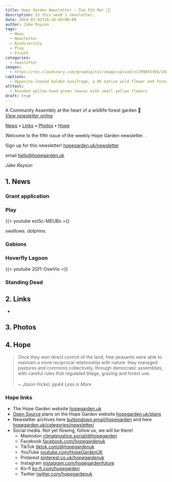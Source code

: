 ```yaml
---
title: Hope Garden Newsletter — Tue 5th Mar 🤸🏽
description: In this week’s newsletter, 
date: 2024-03-02T16:34:05+00:00
author: Jake Rayson 
tags: 
  - News
  - Newsletter
  - Biodiversity
  - Play
  - Issue5
categories: 
  - newsletter
images: 
  - https://res.cloudinary.com/growdigital/image/upload/v1709055398/240227-saxifrage.jpg
captions: 
  - Opposite-leaved Golden Saxifrage, a UK native wild flower and forest garden plant
alttext: 
  - Rounded yellow hued green leaves with small yellow flowers
draft: true
---
```


A Community Assembly at the heart of a wildlife forest garden 💚<br>
_[View newsletter online](https://hopegarden.uk/blog/240227-newsletter)_

[News](#1-news) • [Links](#2-links) • [Photos](#3-photos) • [Hope](#4-hope-links)

Welcome to the fifth issue of the weekly Hope Garden newsletter. .

Sign up for this newsletter! [hopegarden.uk/newsletter](https://hopegarden.uk/newsletter/)

 email <hello@hopegarden.uk>

_Jake Rayson_

## 1. News

### Grant application

### Play

{{< youtube eolSc-MEUBo >}}

swallows. dolphins.

### Gabions 

### Hoverfly Lagoon

{{< youtube 2Gf1-OswVio <}}

### Standing Dead



## 2. Links

* 

## 3. Photos

## 4. Hope

> Once they won direct control of the land, free peasants were able to maintain a more reciprocal relationship with nature: they managed pastures and commons collectively, through democratic assemblies, with careful rules that regulated tillage, grazing and forest use. <br><br>_~ Jason Hickel, pp44 Less is More_



### Hope links

* The Hope Garden website [hopegarden.uk](https://hopegarden.uk/)
* [Open Source](https://en.wikipedia.org/wiki/Open_source) plans on the Hope Garden website [hopegarden.uk/plans](https://hopegarden.uk/plans)
* Newsletter archives here [buttondown.email/hopegarden](https://buttondown.email/hopegarden) and here [hopegarden.uk/categories/newsletter/](https://hopegarden.uk/categories/newsletter/)
* Social media. Not yet flowing, follow us, we will be there!
  * Mastodon [climatejustice.social/@hopegarden](https://climatejustice.social/@hopegarden)
  * Facebook [facebook.com/hopegardenuk](https://facebook.com/hopegardenuk)
  * TikTok [tiktok.com/@hopegardenuk](https://www.tiktok.com/@hopegardenuk)
  * YouTube [youtube.com/HopeGardenUK](https://www.youtube.com/@HopeGardenUK )
  * Pinterest [pinterest.co.uk/hopegardenuk](https://www.pinterest.co.uk/hopegardenuk/)
  * Instagram [instagram.com/hopegardenfuture](https://instagram.com/hopegardenfuture)
  * Ko-fi [ko-fi.com/hopegarden](https://ko-fi.com/hopegarden)
  * Twitter [twitter.com/hopegardenuk](https://twitter.com/hopegardenuk)
